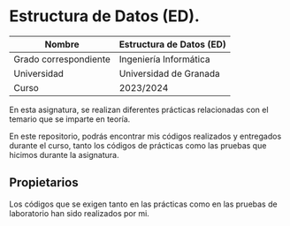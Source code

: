 # Estructura de Datos (ED).




| Nombre                | Estructura de Datos (ED)                                  |
| --------------------- | --------------------------------------------------------- |
| Grado correspondiente | Ingeniería Informática                                    |
| Universidad           | Universidad de Granada                                    |
| Curso                 | 2023/2024                                                 |

En esta asignatura, se realizan diferentes prácticas relacionadas con el temario que se imparte en teoría.

En este repositorio, podrás encontrar mis códigos realizados y entregados durante el curso, tanto los códigos de prácticas como las pruebas que hicimos durante 
la asignatura.



## Propietarios

Los códigos que se exigen tanto en las prácticas como en las pruebas de laboratorio han sido realizados por mi.
